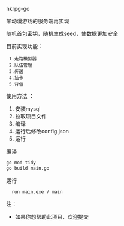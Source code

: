 hkrpg-go

某动漫游戏的服务端再实现

随机首包密钥，随机生成seed，使数据更加安全

目前实现功能：

     1.走路模拟器
     2.队伍管理
     3.传送
     4.抽卡
     5.背包


使用方法 ：

1. 安装mysql
2. 拉取项目文件
3. 编译
4. 运行后修改config.json
5. 运行

编译

   ```bash
   go mod tidy
   go build main.go
   ```
运行
```bash
  run main.exe / main
```

注：

* 如果你想帮助此项目，欢迎提交
